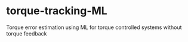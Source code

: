 # torque-tracking-ML
Torque error estimation using ML for torque controlled systems without torque feedback

